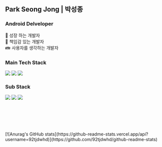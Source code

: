 ## Park Seong Jong | 박성종

### Android Delveloper
:seedling: 성장 하는 개발자 <br/>
:punch: 책임감 있는 개발자 <br/>
:family: 사용자를 생각하는 개발자 <br/>

### Main Tech Stack
<img src="https://img.shields.io/badge/-Android-green?logo=Android&logoColor=white"/></a>
<img src="https://img.shields.io/badge/-Kotlin-yellow?logo=Kotilin&logoColor=white"/></a>
<img src="https://img.shields.io/badge/-Java-red?logo=Java&logoColor=white"/></a>


### Sub Stack
<img src="https://img.shields.io/badge/-nodeJs-lightgrey?logo=Node.js&logoColor=white"/></a>
<img src="https://img.shields.io/badge/-ReactNative-informational?logo=React&logoColor=white"/></a>
<img src="https://img.shields.io/badge/-javaScript-orange?logo=JavaScript&logoColor=white"/></a>

<br/>
<br/>
<br/>
<br/>
<br/>
[![Anurag's GitHub stats](https://github-readme-stats.vercel.app/api?username=92tjdwhd)](https://github.com/92tjdwhd/github-readme-stats)



<!--
**92tjdwhd/92tjdwhd** is a ✨ _special_ ✨ repository because its `README.md` (this file) appears on your GitHub profile.

Here are some ideas to get you started:

- 🔭 I’m currently working on ...
- 🌱 I’m currently learning ...
- 👯 I’m looking to collaborate on ...
- 🤔 I’m looking for help with ...
- 💬 Ask me about ...
- 📫 How to reach me: ...
- 😄 Pronouns: ...
- ⚡ Fun fact: ...
-->

